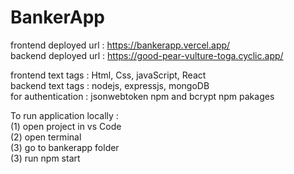 # BankerApp

frontend deployed url : https://bankerapp.vercel.app/
<br>
backend deployed url : https://good-pear-vulture-toga.cyclic.app/

frontend text tags : Html, Css, javaScript, React
<br>
backend text tags : nodejs, expressjs, mongoDB
<br>
for authentication : jsonwebtoken npm and bcrypt npm pakages

To run application locally :
<br>
(1) open project in vs Code
<br>
(2) open terminal
<br>
(3) go to bankerapp folder
<br>
(3) run npm start
